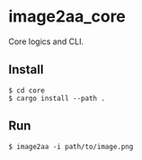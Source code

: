 # image2aa_core

Core logics and CLI.

## Install

```shell-session
$ cd core
$ cargo install --path .
```

## Run

```shell-session
$ image2aa -i path/to/image.png
```
